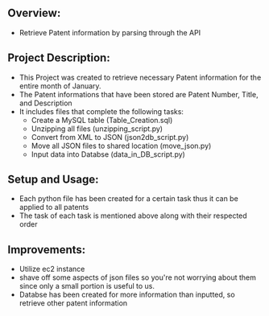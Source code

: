 ## Overview:
 - Retrieve Patent information by parsing through the API

## Project Description:
 - This Project was created to retrieve necessary Patent information for the entire month of January.
 - The Patent informations that have been stored are Patent Number, Title, and Description
 - It includes files that complete the following tasks:
   - Create a MySQL table (Table_Creation.sql)
   - Unzipping all files (unzipping_script.py)
   - Convert from XML to JSON (json2db_script.py)
   - Move all JSON files to shared location (move_json.py)
   - Input data into Databse (data_in_DB_script.py)

## Setup and Usage:
  - Each python file has been created for a certain task thus it can be applied to all patents
  - The task of each task is mentioned above along with their respected order
  
## Improvements:
 - Utilize ec2 instance
 - shave off some aspects of json files so you're not worrying about them since only a small portion is useful to us.
 - Databse has been created for more information than inputted, so retrieve other patent information
